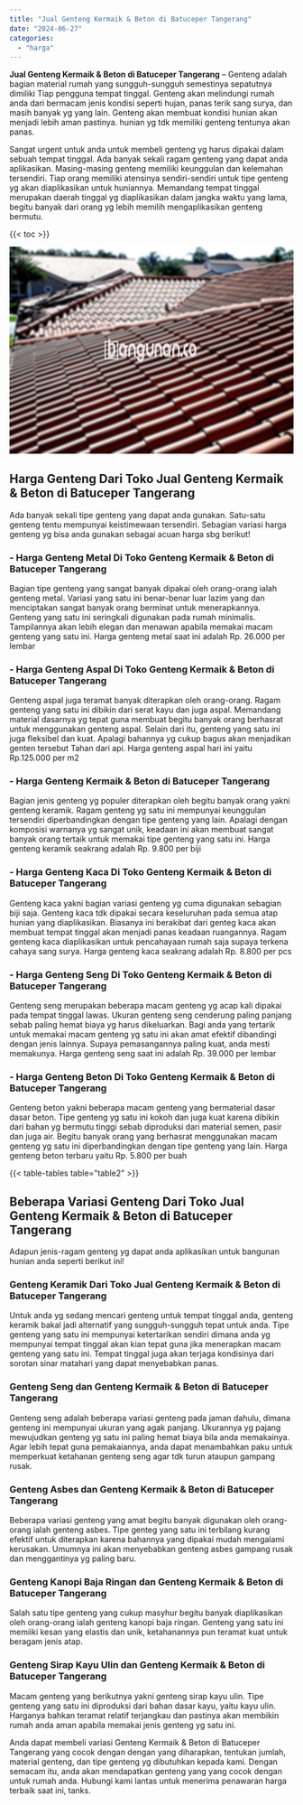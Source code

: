 ```yaml
---
title: "Jual Genteng Kermaik & Beton di Batuceper Tangerang"
date: "2024-06-27"
categories: 
  - "harga"
---
```


**Jual Genteng Kermaik & Beton di Batuceper Tangerang** – Genteng adalah bagian material rumah yang sungguh-sungguh semestinya sepatutnya dimiliki Tiap pengguna tempat tinggal. Genteng akan melindungi rumah anda dari bermacam jenis kondisi seperti hujan, panas terik sang surya, dan masih banyak yg yang lain. Genteng akan membuat kondisi hunian akan menjadi lebih aman pastinya. hunian yg tdk memiliki genteng tentunya akan panas.

Sangat urgent untuk anda untuk membeli genteng yg harus dipakai dalam sebuah tempat tinggal. Ada banyak sekali ragam genteng yang dapat anda aplikasikan. Masing-masing genteng memiliki keunggulan dan kelemahan tersendiri. Tiap orang memiliki atensinya sendiri-sendiri untuk tipe genteng yg akan diaplikasikan untuk huniannya. Memandang tempat tinggal merupakan daerah tinggal yg diaplikasikan dalam jangka waktu yang lama, begitu banyak dari orang yg lebih memilih mengaplikasikan genteng bermutu.

{{< toc >}}

![Jual Genteng Kermaik & Beton di Batuceper Tangerang](/images/genteng-minimalis-murah09.png)

## Harga Genteng Dari Toko Jual Genteng Kermaik & Beton di Batuceper Tangerang

Ada banyak sekali tipe genteng yang dapat anda gunakan. Satu-satu genteng tentu mempunyai keistimewaan tersendiri. Sebagian variasi harga genteng yg bisa anda gunakan sebagai acuan harga sbg berikut!

### \- Harga Genteng Metal Di Toko Genteng Kermaik & Beton di Batuceper Tangerang

Bagian tipe genteng yang sangat banyak dipakai oleh orang-orang ialah genteng metal. Variasi yang satu ini benar-benar luar lazim yang dan menciptakan sangat banyak orang berminat untuk menerapkannya. Genteng yang satu ini seringkali digunakan pada rumah minimalis. Tampilannya akan lebih elegan dan menawan apabila memakai macam genteng yang satu ini. Harga genteng metal saat ini adalah Rp. 26.000 per lembar

### \- Harga Genteng Aspal Di Toko Genteng Kermaik & Beton di Batuceper Tangerang

Genteng aspal juga teramat banyak diterapkan oleh orang-orang. Ragam genteng yang satu ini dibikin dari serat kayu dan juga aspal. Memandang material dasarnya yg tepat guna membuat begitu banyak orang berhasrat untuk menggunakan genteng aspal. Selain dari itu, genteng yang satu ini juga fleksibel dan kuat. Apalagi bahannya yg cukup bagus akan menjadikan genten tersebut Tahan dari api. Harga genteng aspal hari ini yaitu Rp.125.000 per m2

### \- Harga Genteng Kermaik & Beton di Batuceper Tangerang

Bagian jenis genteng yg populer diterapkan oleh begitu banyak orang yakni genteng keramik. Ragam genteng yg satu ini mempunyai keunggulan tersendiri diperbandingkan dengan tipe genteng yang lain. Apalagi dengan komposisi warnanya yg sangat unik, keadaan ini akan membuat sangat banyak orang tertaik untuk memakai tipe genteng yang satu ini. Harga genteng keramik seakrang adalah Rp. 9.800 per biji

### \- Harga Genteng Kaca Di Toko Genteng Kermaik & Beton di Batuceper Tangerang

Genteng kaca yakni bagian variasi genteng yg cuma digunakan sebagian biji saja. Genteng kaca tdk dipakai secara keseluruhan pada semua atap hunian yang diaplikasikan. Biasanya ini berakibat dari genteg kaca akan membuat tempat tinggal akan menjadi panas keadaan ruangannya. Ragam genteng kaca diaplikasikan untuk pencahayaan rumah saja supaya terkena cahaya sang surya. Harga genteng kaca seakrang adalah Rp. 8.800 per pcs

### \- Harga Genteng Seng Di Toko Genteng Kermaik & Beton di Batuceper Tangerang

Genteng seng merupakan beberapa macam genteng yg acap kali dipakai pada tempat tinggal lawas. Ukuran genteng seng cenderung paling panjang sebab paling hemat biaya yg harus dikeluarkan. Bagi anda yang tertarik untuk memakai macam genteng yg satu ini akan amat efektif dibandingi dengan jenis lainnya. Supaya pemasangannya paling kuat, anda mesti memakunya. Harga genteng seng saat ini adalah Rp. 39.000 per lembar

### \- Harga Genteng Beton Di Toko Genteng Kermaik & Beton di Batuceper Tangerang

Genteng beton yakni beberapa macam genteng yang bermaterial dasar dasar beton. Tipe genteng yg satu ini kokoh dan juga kuat karena dibikin dari bahan yg bermutu tinggi sebab diproduksi dari material semen, pasir dan juga air. Begitu banyak orang yang berhasrat menggunakan macam genteng yg satu ini diperbandingkan dengan tipe genteng yang lain. Harga genteng beton terbaru yaitu Rp. 5.800 per buah

{{< table-tables table="table2" >}}

## Beberapa Variasi Genteng Dari Toko Jual Genteng Kermaik & Beton di Batuceper Tangerang

Adapun jenis-ragam genteng yg dapat anda aplikasikan untuk bangunan hunian anda seperti berikut ini!

### Genteng Keramik Dari Toko Jual Genteng Kermaik & Beton di Batuceper Tangerang

Untuk anda yg sedang mencari genteng untuk tempat tinggal anda, genteng keramik bakal jadi alternatif yang sungguh-sungguh tepat untuk anda. Tipe genteng yang satu ini mempunyai ketertarikan sendiri dimana anda yg mempunyai tempat tinggal akan kian tepat guna jika menerapkan macam genteng yang satu ini. Tempat tinggal juga akan terjaga kondisinya dari sorotan sinar matahari yang dapat menyebabkan panas.

### Genteng Seng dan Genteng Kermaik & Beton di Batuceper Tangerang

Genteng seng adalah beberapa variasi genteng pada jaman dahulu, dimana genteng ini mempunyai ukuran yang agak panjang. Ukurannya yg pajang mewujudkan genteng yg satu ini paling hemat biaya bila anda memakainya. Agar lebih tepat guna pemakaiannya, anda dapat menambahkan paku untuk memperkuat ketahanan genteng seng agar tdk turun ataupun gampang rusak.

### Genteng Asbes dan Genteng Kermaik & Beton di Batuceper Tangerang

Beberapa variasi genteng yang amat begitu banyak digunakan oleh orang-orang ialah genteng asbes. Tipe genteg yang satu ini terbilang kurang efektif untuk diterapkan karena bahannya yang dipakai mudah mengalami kerusakan. Umumnya ini akan menyebabkan genteng asbes gampang rusak dan menggantinya yg paling baru.

### Genteng Kanopi Baja Ringan dan Genteng Kermaik & Beton di Batuceper Tangerang

Salah satu tipe genteng yang cukup masyhur begitu banyak diaplikasikan oleh orang-orang ialah genteng kanopi baja ringan. Genteng yang satu ini memiiki kesan yang elastis dan unik, ketahanannya pun teramat kuat untuk beragam jenis atap.

### Genteng Sirap Kayu Ulin dan Genteng Kermaik & Beton di Batuceper Tangerang

Macam genteng yang berikutnya yakni genteng sirap kayu ulin. Tipe genteng yang satu ini diproduksi dari bahan dasar kayu, yaitu kayu ulin. Harganya bahkan teramat relatif terjangkau dan pastinya akan membikin rumah anda aman apabila memakai jenis genteng yg satu ini.

Anda dapat membeli variasi Genteng Kermaik & Beton di Batuceper Tangerang yang cocok dengan dengan yang diharapkan, tentukan jumlah, material genteng, dan tipe genteng yg dibutuhkan kepada kami. Dengan semacam itu, anda akan mendapatkan genteng yang yang cocok dengan untuk rumah anda. Hubungi kami lantas untuk menerima penawaran harga terbaik saat ini, tanks.
